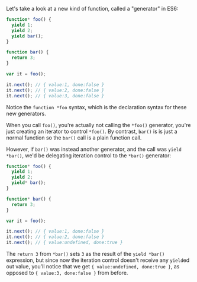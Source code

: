 Let's take a look at a new kind of function, called a "generator" in ES6:

```js
function* foo() {
  yield 1;
  yield 2;
  yield bar();
}

function bar() {
  return 3;
}

var it = foo();

it.next(); // { value:1, done:false }
it.next(); // { value:2, done:false }
it.next(); // { value:3, done:false }
```

Notice the `function *foo` syntax, which is the declaration syntax for these new generators.

When you call `foo()`, you're actually not calling the `*foo()` generator, you're just creating an iterator to control `*foo()`. By contrast, `bar()` is is just a normal function so the `bar()` call is a plain function call.

However, if `bar()` was instead another generator, and the call was `yield *bar()`, we'd be delegating iteration control to the `*bar()` generator:

```js
function* foo() {
  yield 1;
  yield 2;
  yield* bar();
}

function* bar() {
  return 3;
}

var it = foo();

it.next(); // { value:1, done:false }
it.next(); // { value:2, done:false }
it.next(); // { value:undefined, done:true }
```

The `return 3` from `*bar()` sets `3` as the result of the `yield *bar()` expression, but since now the iteration control doesn't receive any `yield`ed out value, you'll notice that we get `{ value:undefined, done:true }`, as opposed to `{ value:3, done:false }` from before.
